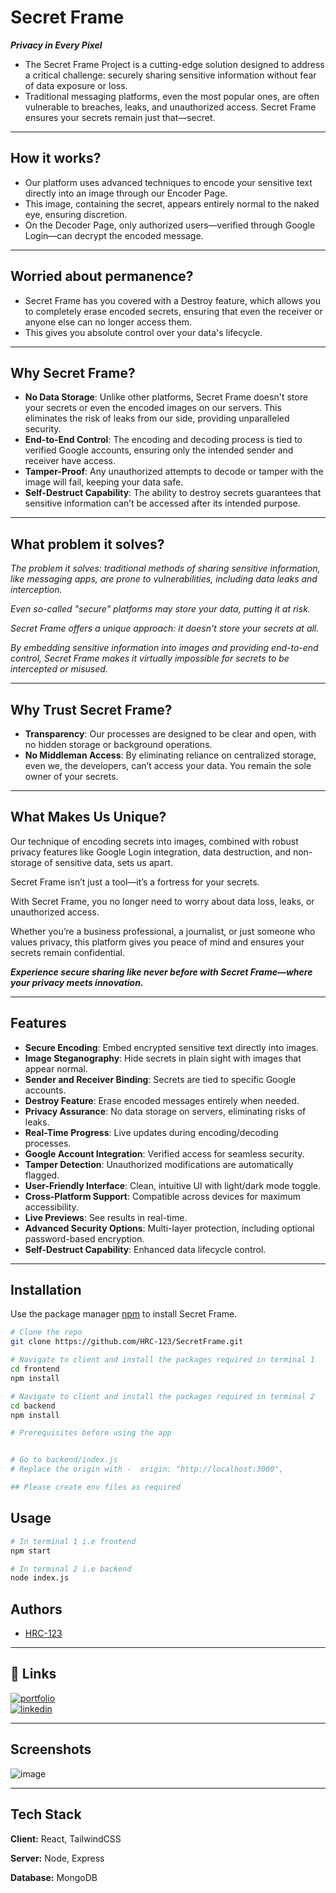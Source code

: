 
# Secret Frame  
_**Privacy in Every Pixel**_  

- The Secret Frame Project is a cutting-edge solution designed to address a critical challenge: securely sharing sensitive information without fear of data exposure or loss.  
- Traditional messaging platforms, even the most popular ones, are often vulnerable to breaches, leaks, and unauthorized access. Secret Frame ensures your secrets remain just that—secret.  

---

## How it works?  
- Our platform uses advanced techniques to encode your sensitive text directly into an image through our Encoder Page.  
- This image, containing the secret, appears entirely normal to the naked eye, ensuring discretion.  
- On the Decoder Page, only authorized users—verified through Google Login—can decrypt the encoded message.  

---

## Worried about permanence?  
- Secret Frame has you covered with a Destroy feature, which allows you to completely erase encoded secrets, ensuring that even the receiver or anyone else can no longer access them.  
- This gives you absolute control over your data's lifecycle.  

---

## Why Secret Frame?  
- **No Data Storage**: Unlike other platforms, Secret Frame doesn't store your secrets or even the encoded images on our servers. This eliminates the risk of leaks from our side, providing unparalleled security.  
- **End-to-End Control**: The encoding and decoding process is tied to verified Google accounts, ensuring only the intended sender and receiver have access.  
- **Tamper-Proof**: Any unauthorized attempts to decode or tamper with the image will fail, keeping your data safe.  
- **Self-Destruct Capability**: The ability to destroy secrets guarantees that sensitive information can’t be accessed after its intended purpose.  

---

## What problem it solves?  
_The problem it solves: traditional methods of sharing sensitive information, like messaging apps, are prone to vulnerabilities, including data leaks and interception._  

_Even so-called "secure" platforms may store your data, putting it at risk._  

_Secret Frame offers a unique approach: it doesn’t store your secrets at all._  

_By embedding sensitive information into images and providing end-to-end control, Secret Frame makes it virtually impossible for secrets to be intercepted or misused._  

---

## Why Trust Secret Frame?  
- **Transparency**: Our processes are designed to be clear and open, with no hidden storage or background operations.  
- **No Middleman Access**: By eliminating reliance on centralized storage, even we, the developers, can’t access your data. You remain the sole owner of your secrets.  

---

## What Makes Us Unique?  
Our technique of encoding secrets into images, combined with robust privacy features like Google Login integration, data destruction, and non-storage of sensitive data, sets us apart.  

Secret Frame isn’t just a tool—it’s a fortress for your secrets.  

With Secret Frame, you no longer need to worry about data loss, leaks, or unauthorized access.  

Whether you’re a business professional, a journalist, or just someone who values privacy, this platform gives you peace of mind and ensures your secrets remain confidential.  

**_Experience secure sharing like never before with Secret Frame—where your privacy meets innovation._**  

---

## Features  

- **Secure Encoding**: Embed encrypted sensitive text directly into images.  
- **Image Steganography**: Hide secrets in plain sight with images that appear normal.  
- **Sender and Receiver Binding**: Secrets are tied to specific Google accounts.  
- **Destroy Feature**: Erase encoded messages entirely when needed.  
- **Privacy Assurance**: No data storage on servers, eliminating risks of leaks.  
- **Real-Time Progress**: Live updates during encoding/decoding processes.  
- **Google Account Integration**: Verified access for seamless security.  
- **Tamper Detection**: Unauthorized modifications are automatically flagged.  
- **User-Friendly Interface**: Clean, intuitive UI with light/dark mode toggle.  
- **Cross-Platform Support**: Compatible across devices for maximum accessibility.  
- **Live Previews**: See results in real-time.  
- **Advanced Security Options**: Multi-layer protection, including optional password-based encryption.  
- **Self-Destruct Capability**: Enhanced data lifecycle control.  

---


## Installation

Use the package manager [npm](https://www.npmjs.com/) to install Secret Frame.

```bash
# Clone the repo
git clone https://github.com/HRC-123/SecretFrame.git

# Navigate to client and install the packages required in terminal 1
cd frontend
npm install

# Navigate to client and install the packages required in terminal 2
cd backend
npm install

# Prerequisites before using the app


# Go to backend/index.js
# Replace the origin with -  origin: "http://localhost:3000",

## Please create env files as required
```

## Usage

```bash
# In terminal 1 i.e frontend
npm start

# In terminal 2 i.e backend
node index.js
```

## Authors  

- [HRC-123](https://github.com/HRC-123)  

---

## 🔗 Links  
[![portfolio](https://img.shields.io/badge/my_portfolio-000?style=for-the-badge&logo=ko-fi&logoColor=white)](https://ramcharanhanumanthu.onrender.com/)  
[![linkedin](https://img.shields.io/badge/linkedin-0A66C2?style=for-the-badge&logo=linkedin&logoColor=white)](https://www.linkedin.com/in/ramcharanhanumanthu/)  

---

## Screenshots  

![image](https://github.com/user-attachments/assets/cda8e957-94eb-4760-832f-08084fda61cc)
 

---

## Tech Stack  

**Client:** React, TailwindCSS  

**Server:** Node, Express  

**Database:** MongoDB  
